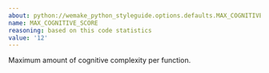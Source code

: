 ```yaml
---
about: python://wemake_python_styleguide.options.defaults.MAX_COGNITIVE_SCORE
name: MAX_COGNITIVE_SCORE
reasoning: based on this code statistics
value: '12'
---
```


Maximum amount of cognitive complexity per function.
